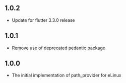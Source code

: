 ## 1.0.2
* Update for flutter 3.3.0 release

## 1.0.1
* Remove use of deprecated pedantic package

## 1.0.0
* The initial implementation of path_provider for eLinux

